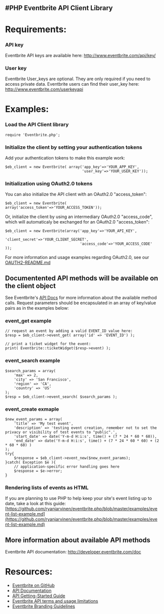#PHP Eventbrite API Client Library
----------------------------------
# Requirements: #
### API key ###
Eventbrite API keys are available here: http://www.eventbrite.com/api/key/
### User key ###
Eventbrite User_keys are optional.  They are only required if you need to access private data.  Eventbrite users can find their user_key here: 
http://www.eventbrite.com/userkeyapi

# Examples: #
### Load the API Client library ###

    require 'Eventbrite.php';

### Initialize the client by setting your authentication tokens ###
Add your authentication tokens to make this example work:

    $eb_client = new Eventbrite( array('app_key'=>'YOUR_APP_KEY', 
                                       'user_key'=>'YOUR_USER_KEY'));

### Initialization using OAuth2.0 tokens ###
You can also initialize the API client with an OAuth2.0 "access_token":

    $eb_client = new Eventbrite( array('access_token'=>'YOUR_ACCESS_TOKEN')); 

Or, initialize the client by using an intermediary OAuth2.0 "access_code", which will automaticaly be exchanged for an OAuth2.0 "access_token":

    $eb_client = new Eventbrite(array('app_key'=>'YOUR_API_KEY', 
                                      'client_secret'=>'YOUR_CLIENT_SECRET',
                                      'access_code'=>'YOUR_ACCESS_CODE' )); 

For more information and usage examples regarding OAuth2.0, see our [OAUTH2-README.md](https://github.com/ryanjarvinen/eventbrite.php/blob/master/OAUTH2-README.md)

## Documentented API methods will be available on the client object ##
See Eventbrite's [API Docs](http://developer.eventbrite.com/doc) for more information about the available method calls.  Request parameters should be encapsulated in an array of key/value pairs as in the examples below:

### event_get example ###

    // request an event by adding a valid EVENT_ID value here:
	$resp = $eb_client->event_get( array('id' => 'EVENT_ID') );

    // print a ticket widget for the event:
    print( Eventbrite::ticketWidget($resp->event) );

### event_search example ###

    $search_params = array(
        'max' => 2,
        'city' => 'San Francisco',
        'region' => 'CA',
        'country' => 'US'
    );
	$resp = $eb_client->event_search( $search_params );

### event_create exmaple ###

    $new_event_params = array(
        'title' => 'My test event',
        'description' => 'testing event creation, remember not to set the privacy or visibility of test events to "public".',
        'start_date' => date('Y-m-d H:i:s', time() + (7 * 24 * 60 * 60)),
        'end_date' => date('Y-m-d H:i:s', time() + (7 * 24 * 60 * 60) + (2 * 60 * 60) )
    );
    try{
        $response = $eb_client->event_new($new_event_params);
    }catch( Exception $e ){
        // application-specific error handling goes here
        $response = $e->error;
    }

### Rendering lists of events as HTML ###
If you are planning to use PHP to help keep your site's event listing up to date, take a look at this guide: [https://github.com/ryanjarvinen/eventbrite.php/blob/master/examples/event-list-example.md](https://github.com/ryanjarvinen/eventbrite.php/blob/master/examples/event-list-example.md)

## More information about available API methods
Eventbrite API documentation:  http://developer.eventbrite.com/doc

# Resources: #
* <a href="http://eventbrite.github.com/">Eventbrite on GitHub</a>
* <a href="http://developer.eventbrite.com/doc/">API Documentation</a>
* <a href="http://developer.eventbrite.com/doc/getting-started/">API Getting-Started Guide</a>
* <a href="http://developer.eventbrite.com/terms/">Eventbrite API terms and usage limitations</a>
* <a href="http://developer.eventbrite.com/news/branding/">Eventbrite Branding Guidelines</a>
